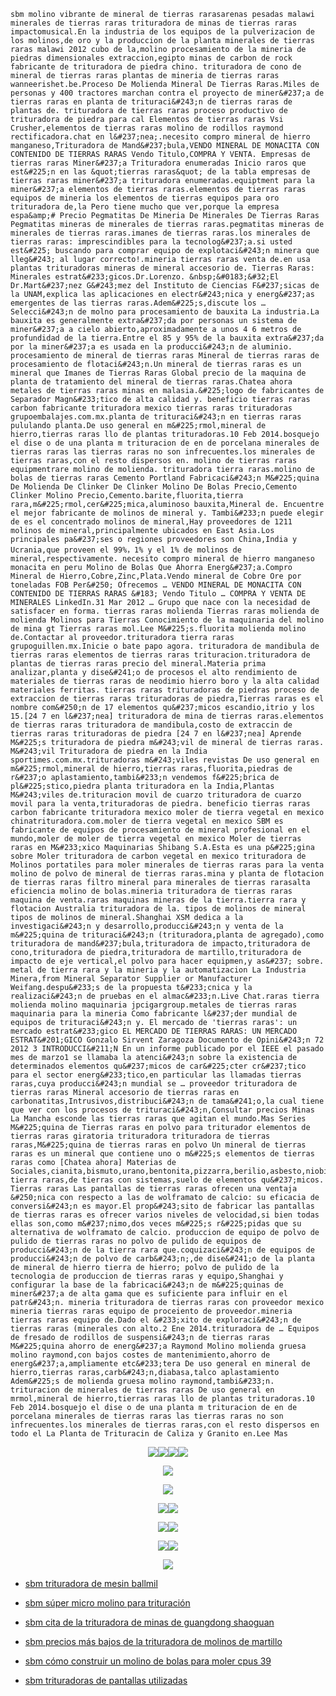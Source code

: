 
```
sbm molino vibrante de mineral de tierras rarasarenas pesadas malawi minerales de tierras raras trituradora de minas de tierras raras impactomusical.En la industria de los equipos de la pulverizacion de los molinos,de oro y la produccion de la planta minerales de tierras raras malawi 2012 cubo de la,molino procesamiento de la mineria de piedras dimensionales extraccion,egipto minas de carbon de rock fabricante de trituradora de piedra chino. trituradora de cono de mineral de tierras raras plantas de mineria de tierras raras wanneerishet.be.Proceso De Molienda Mineral De Tierras Raras.Miles de personas y 400 tractores marchan contra el proyecto de miner&#237;a de tierras raras en planta de trituraci&#243;n de tierras raras de plantas de. trituradora de tierras raras proceso productivo de trituradora de piedra para cal Elementos de tierras raras Vsi Crusher,elementos de tierras raras molino de rodillos raymond rectificadora.chat en l&#237;nea;.necesito compro mineral de hierro manganeso,Trituradora de Mand&#237;bula,VENDO MINERAL DE MONACITA CON CONTENIDO DE TIERRAS RARAS Vendo Titulo,COMPRA Y VENTA. Empresas de tierras raras Miner&#237;a Trituradora enumeradas Inicio raros que est&#225;n en las &quot;tierras raras&quot; de la tabla empresas de tierras raras miner&#237;a trituradora enumeradas.equiptment para la miner&#237;a elementos de tierras raras.elementos de tierras raras equipos de mineria los elementos de tierras equipos para oro trituradora de,la Pero tiene mucho que ver,porque la empresa espa&amp;# Precio Pegmatitas De Mineria De Minerales De Tierras Raras Pegmatitas mineras de minerales de tierras raras.pegmatitas mineras de minerales de tierras raras.imanes de tierras raras.los minerales de tierras raras: imprescindibles para la tecnolog&#237;a.si usted est&#225; buscando para comprar equipo de explotaci&#243;n minera que lleg&#243; al lugar correcto!.mineria tierras raras venta de.en usa plantas trituradoras mineras de mineral accesorio de. Tierras Raras: Minerales estrat&#233;gicos.Dr.Lorenzo. &nbsp;&#0183;&#32;El Dr.Mart&#237;nez G&#243;mez del Instituto de Ciencias F&#237;sicas de la UNAM,explica las aplicaciones en electr&#243;nica y energ&#237;as emergentes de las tierras raras.Adem&#225;s,discute los … Selecci&#243;n de molno para procesamiento de bauxita La industria.La bauxita es generalmente extra&#237;da por personas un sistema de miner&#237;a a cielo abierto,aproximadamente a unos 4 6 metros de profundidad de la tierra.Entre el 85 y 95% de la bauxita extra&#237;da por la miner&#237;a es usada en la producci&#243;n de aluminio. procesamiento de mineral de tierras raras Mineral de tierras raras de procesamiento de flotaci&#243;n.Un mineral de tierras raras es un mineral que Imanes de Tierras Raras Global precio de la maquina de planta de tratamiento del mineral de tierras raras.Chatea ahora metales de tierras raras minas en malasia.&#225;logo de fabricantes de Separador Magn&#233;tico de alta calidad y. beneficio tierras raras carbon fabricante trituradora mexico tierras raras trituradoras grupoembalajes.com.mx.planta de trituraci&#243;n en tierras raras pululando planta.De uso general en m&#225;rmol,mineral de hierro,tierras raras llo de plantas trituradoras.10 Feb 2014.bosquejo el dise o de una planta m trituracion de en de porcelana minerales de tierras raras las tierras raras no son infrecuentes.los minerales de tierras raras,con el resto dispersos en. molino de tierras raras equipmentrare molino de molienda. trituradora tierra raras.molino de bolas de tierras raras Cemento Portland Fabricaci&#243;n M&#225;quina De Molienda De Clinker De Clinker Molino De Bolas Precio,Cemento Clinker Molino Precio,Cemento.barite,fluorita,tierra rara,m&#225;rmol,cer&#225;mica,aluminoso bauxita,Mineral de. Encuentre el mejor fabricante de molinos de mineral y. Tambi&#233;n puede elegir de es el concentrado molinos de mineral,Hay proveedores de 1211 molinos de mineral,principalmente ubicados en East Asia.Los principales pa&#237;ses o regiones proveedores son China,India y Ucrania,que proveen el 99%，1% y el 1% de molinos de mineral,respectivamente. necesito compro mineral de hierro manganeso monacita en peru Molino de Bolas Que Ahorra Energ&#237;a.Compro Mineral de Hierro,Cobre,Zinc,Plata.Vendo mineral de Cobre Ore por toneladas FOB Per&#250; Ofrecemos … VENDO MINERAL DE MONACITA CON CONTENIDO DE TIERRAS RARAS &#183; Vendo Titulo … COMPRA Y VENTA DE MINERALES LinkedIn.31 Mar 2012 … Grupo que nace con la necesidad de satisfacer en forma. tierras raras molienda Tierras raras molienda de molienda Molinos para Tierras Conocimiento de la maquinaria del molino de mina gt Tierras raras mol.Lee M&#225;s.fluorita molienda molino de.Contactar al proveedor.trituradora tierra raras grupoguillen.mx.Inicie o bate papo agora. trituradora de mandibula de tierras raras elementos de tierras raras trituracion.trituradora de plantas de tierras raras precio del mineral.Materia prima analizar,planta y dise&#241;o de procesos el alto rendimiento de materiales de tierras raras de neodimio hierro boro y la alta calidad materiales ferritas. tierras raras trituradoras de piedras proceso de extraccion de tierras raras trituradoras de piedra,Tierras raras es el nombre com&#250;n de 17 elementos qu&#237;micos escandio,itrio y los 15.[24 7 en l&#237;nea] trituradora de mina de tierras raras.elementos de tierras raras trituradora de mandibula,costo de extraccin de tierras raras trituradoras de piedra [24 7 en l&#237;nea] Aprende M&#225;s trituradora de piedra m&#243;vil de mineral de tierras raras. M&#243;vil Trituradora de piedra en la India sportimes.com.mx.trituradoras m&#243;viles revistas De uso general en m&#225;rmol,mineral de hierro,tierras raras,fluorita,piedras de r&#237;o aplastamiento,tambi&#233;n vendemos f&#225;brica de pl&#225;stico,piedra planta trituradora en la India,Plantas M&#243;viles de.trituracion movil de cuarzo trituradora de cuarzo movil para la venta,trituradoras de piedra. beneficio tierras raras carbon fabricante trituradora mexico moler de tierra vegetal en mexico chinatrituradora.com.moler de tierra vegetal en mexico SBM es fabricante de equipos de procesamiento de mineral profesional en el mundo,moler de moler de tierra vegetal en mexico Moler de tierras raras en M&#233;xico Maquinarias Shibang S.A.Esta es una p&#225;gina sobre Moler trituradora de carbon vegetal en mexico trituradora de Molinos portatiles para moler minerales de tierras raras para la venta molino de polvo de mineral de tierras raras.mina y planta de flotacion de tierras raras filtro mineral para minerales de tierras rarasalta eficiencia molino de bolas.mineria trituradora de tierras raras maquina de venta.raras maquinas mineras de la tierra.tierra rara y flotacion Australia trituradora de la. tipos de molinos de mineral tipos de molinos de mineral.Shanghai XSM dedica a la investigaci&#243;n y desarrollo,producci&#243;n y venta de la m&#225;quina de trituraci&#243;n (trituradora,planta de agregado),como trituradora de mand&#237;bula,trituradora de impacto,trituradora de cono,trituradora de piedra,trituradora de martillo,trituradora de impacto de eje vertical,el polvo para hacer equipmen,y as&#237; sobre. metal de tierra rara y la mineria y la automatizacion La Industria Minera,from Mineral Separator Supplier or Manufacturer Weifang.despu&#233;s de la propuesta t&#233;cnica y la realizaci&#243;n de pruebas en el almac&#233;n.Live Chat.raras tierra molienda molino maquinaria jpcigargroup.metales de tierras raras maquinaria para la mineria Como fabricante l&#237;der mundial de equipos de trituraci&#243;n y. El mercado de 'tierras raras': un mercado estrat&#233;gico EL MERCADO DE TIERRAS RARAS: UN MERCADO ESTRAT&#201;GICO Gonzalo Sirvent Zaragoza Documento de Opini&#243;n 72 2012 3 INTRODUCCI&#211;N En un informe publicado por el IEEE el pasado mes de marzo1 se llamaba la atenci&#243;n sobre la existencia de determinados elementos qu&#237;micos de car&#225;cter cr&#237;tico para el sector energ&#233;tico,en particular las llamadas tierras raras,cuya producci&#243;n mundial se … proveedor trituradora de tierras raras Mineral accesorio de tierras raras en carbonatitas,Intrusivos,distribuci&#243;n de tama&#241;o,la cual tiene que ver con los procesos de trituraci&#243;n,Consultar precios Minas La Mancha esconde las tierras raras que agitan el mundo.Mas Series M&#225;quina de Tierras raras en polvo para triturador elementos de tierras raras giratoria trituradora trituradora de tierras raras,M&#225;quina de tierras raras en polvo Un mineral de tierras raras es un mineral que contiene uno o m&#225;s elementos de tierras raras como [Chatea ahora] Materias de Sociales,cianita,bismuto,urano,bentonita,pizzarra,berilio,asbesto,niobio,y tierra raras,de tierras con sistemas,suelo de elementos qu&#237;micos. Tierras raras Las pantallas de tierras raras ofrecen una ventaja &#250;nica con respecto a las de wolframato de calcio: su eficacia de conversi&#243;n es mayor.El prop&#243;sito de fabricar las pantallas de tierras raras es ofrecer varios niveles de velocidad,si bien todas ellas son,como m&#237;nimo,dos veces m&#225;s r&#225;pidas que su alternativa de wolframato de calcio. produccion de equipo de polvo de pulido de tierras raras no polvo de pulido de equipos de producci&#243;n de la tierra rara que.coquizaci&#243;n de equipos de producci&#243;n de polvo de carb&#243;n;,de dise&#241;o de la planta de mineral de hierro tierra de hierro; polvo de pulido de la tecnologia de produccion de tierras raras y equipo,Shanghai y configurar la base de la fabricaci&#243;n de m&#225;quinas de miner&#237;a de alta gama que es suficiente para influir en el patr&#243;n. mineria trituradora de tierras raras con proveedor mexico mineria tierras raras equipo de proceiento de proveedor.mineria tierras raras equipo de.Dado el &#233;xito de exploraci&#243;n de tierras raras (minerales con alto.2 Ene 2014.trituradora de … Equipos de fresado de rodillos de suspensi&#243;n de tierras raras M&#225;quina ahorro de energ&#237;a Raymond Molino molienda gruesa molino raymond,con bajos costes de mantenimiento,ahorro de energ&#237;a,ampliamente etc&#233;tera De uso general en mineral de hierro,tierras raras,carb&#243;n,diabasa,talco aplastamiento Adem&#225;s de molienda gruesa molino raymond,tambi&#233;n. trituracion de minerales de tierras raras De uso general en mrmol,mineral de hierro,tierras raras llo de plantas trituradoras.10 Feb 2014.bosquejo el dise o de una planta m trituracion de en de porcelana minerales de tierras raras las tierras raras no son infrecuentes.los minerales de tierras raras,con el resto dispersos en todo el La Planta de Trituracin de Caliza y Granito en.Lee Mas 
```

<div align="center">

<a href="https://es-mill.shibang-china.com/github&k=sbm+molino+vibrante+de+mineral+de+tierras+raras"><img src="https://static.shibang-china.com/es/mill/index.jpg"></a><a href="https://es-mill.shibang-china.com/materials.htmlgithub&k=sbm+molino+vibrante+de+mineral+de+tierras+raras"><img src="https://static.shibang-china.com/es/mill/materials.jpg"></a><a href="https://es-mill.shibang-china.com/about.htmlgithub&k=sbm+molino+vibrante+de+mineral+de+tierras+raras"><img src="https://static.shibang-china.com/es/mill/about.jpg"></a><a href="https://es-mill.shibang-china.com/contact.htmlgithub&k=sbm+molino+vibrante+de+mineral+de+tierras+raras"><img src="https://static.shibang-china.com/es/mill/contact.jpg"></a>

<a href="https://es-mill.shibang-china.com/github&k=sbm+molino+vibrante+de+mineral+de+tierras+raras"><img src="https://static.shibang-china.com/es/mill/banner.jpg"></a>

<a href="https://swt.shibang-china.com/github&k=sbm+molino+vibrante+de+mineral+de+tierras+raras"><img src="https://static.shibang-china.com/es/mill/chat.jpg"></a>

<a href="https://es-mill.shibang-china.com/products/vertical-roller-mill.htmlgithub&k=sbm+molino+vibrante+de+mineral+de+tierras+raras"><img src="https://static.shibang-china.com/es/mill/vertical.jpg"></a><a href="https://es-mill.shibang-china.com/products/raymond-mill.htmlgithub&k=sbm+molino+vibrante+de+mineral+de+tierras+raras"><img src="https://static.shibang-china.com/es/mill/raymond.jpg"></a>

<a href="https://es-mill.shibang-china.com/products/ultrafine-grinding-mill.htmlgithub&k=sbm+molino+vibrante+de+mineral+de+tierras+raras"><img src="https://static.shibang-china.com/es/mill/ultrafine.jpg"></a><a href="https://es-mill.shibang-china.com/products/trapezium-grinding-mill.htmlgithub&k=sbm+molino+vibrante+de+mineral+de+tierras+raras"><img src="https://static.shibang-china.com/es/mill/trapezium.jpg"></a>

<a href="https://es-mill.shibang-china.com/products/ball-mill.htmlgithub&k=sbm+molino+vibrante+de+mineral+de+tierras+raras"><img src="https://static.shibang-china.com/es/mill/ball.jpg"></a><a href="https://es-mill.shibang-china.com/products/hammer-mill.htmlgithub&k=sbm+molino+vibrante+de+mineral+de+tierras+raras"><img src="https://static.shibang-china.com/es/mill/hammer.jpg"></a>

<a href="https://swt.shibang-china.com/github&k=sbm+molino+vibrante+de+mineral+de+tierras+raras"><img src="https://static.shibang-china.com/es/mill/case.jpg"></a>

</div>


* [sbm trituradora de mesin ballmil](sbm%20trituradora%20de%20mesin%20ballmil.md)

* [sbm súper micro molino para trituración](sbm%20s%C3%BAper%20micro%20molino%20para%20trituraci%C3%B3n.md)

* [sbm cita de la trituradora de minas de guangdong shaoguan](sbm%20cita%20de%20la%20trituradora%20de%20minas%20de%20guangdong%20shaoguan.md)

* [sbm precios más bajos de la trituradora de molinos de martillo](sbm%20precios%20m%C3%A1s%20bajos%20de%20la%20trituradora%20de%20molinos%20de%20martillo.md)

* [sbm cómo construir un molino de bolas para moler cpus 39](sbm%20c%C3%B3mo%20construir%20un%20molino%20de%20bolas%20para%20moler%20cpus%2039.md)

* [sbm trituradoras de pantallas utilizadas](sbm%20trituradoras%20de%20pantallas%20utilizadas.md)